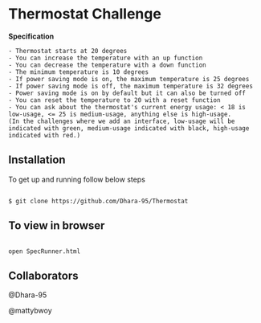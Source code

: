 # Thermostat Challenge

**Specification**

```
- Thermostat starts at 20 degrees
- You can increase the temperature with an up function
- You can decrease the temperature with a down function
- The minimum temperature is 10 degrees
- If power saving mode is on, the maximum temperature is 25 degrees
- If power saving mode is off, the maximum temperature is 32 degrees
- Power saving mode is on by default but it can also be turned off
- You can reset the temperature to 20 with a reset function
- You can ask about the thermostat's current energy usage: < 18 is low-usage, <= 25 is medium-usage, anything else is high-usage.
(In the challenges where we add an interface, low-usage will be indicated with green, medium-usage indicated with black, high-usage indicated with red.)

```

**Installation**
----

To get up and running follow below steps

```

$ git clone https://github.com/Dhara-95/Thermostat
```

**To view in browser**
----

```

open SpecRunner.html
```

**Collaborators**
----

@Dhara-95

@mattybwoy